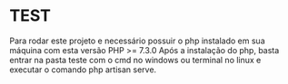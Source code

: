 # TEST
Para rodar este projeto e necessário possuir o php instalado em sua máquina com esta versão PHP >= 7.3.0
Após a instalação do php, basta entrar na pasta teste com o cmd no windows ou terminal no linux e executar o comando
php artisan serve.
